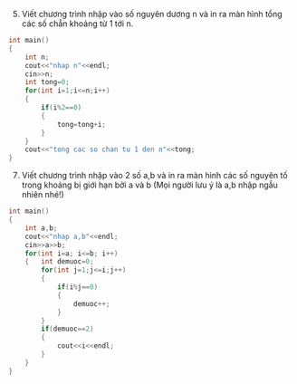 5.	Viết chương trình nhập vào số nguyên dương n và in ra màn hình tổng các số chẵn khoảng từ 1 tới n.
```cpp
int main()
{
    int n;
    cout<<"nhap n"<<endl;
    cin>>n;
    int tong=0;
    for(int i=1;i<=n;i++)
    {
        if(i%2==0)
        {
            tong=tong+i;
        }
    }
    cout<<"tong cac so chan tu 1 den n"<<tong;
}

```
7.	Viết chương trình nhập vào 2 số a,b và in ra màn hình các số nguyên tố trong khoảng bị giới hạn bởi a và b (Mọi người lưu ý là a,b nhập ngẫu nhiên nhé!)
```cpp
int main()
{
    int a,b;
    cout<<"nhap a,b"<<endl;
    cin>>a>>b;
    for(int i=a; i<=b; i++)
    {   int demuoc=0;
        for(int j=1;j<=i;j++)
        {
            if(i%j==0)
            {
                demuoc++;
            }
        }
        if(demuoc==2)
        {
            cout<<i<<endl;
        }
    }
}
```
